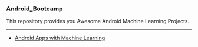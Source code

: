 ### Android_Bootcamp
This repository provides you Awesome Android Machine Learning Projects.

----
* [Android Apps with Machine Learning](https://github.com/fritzlabs/Awesome-Mobile-Machine-Learning)
